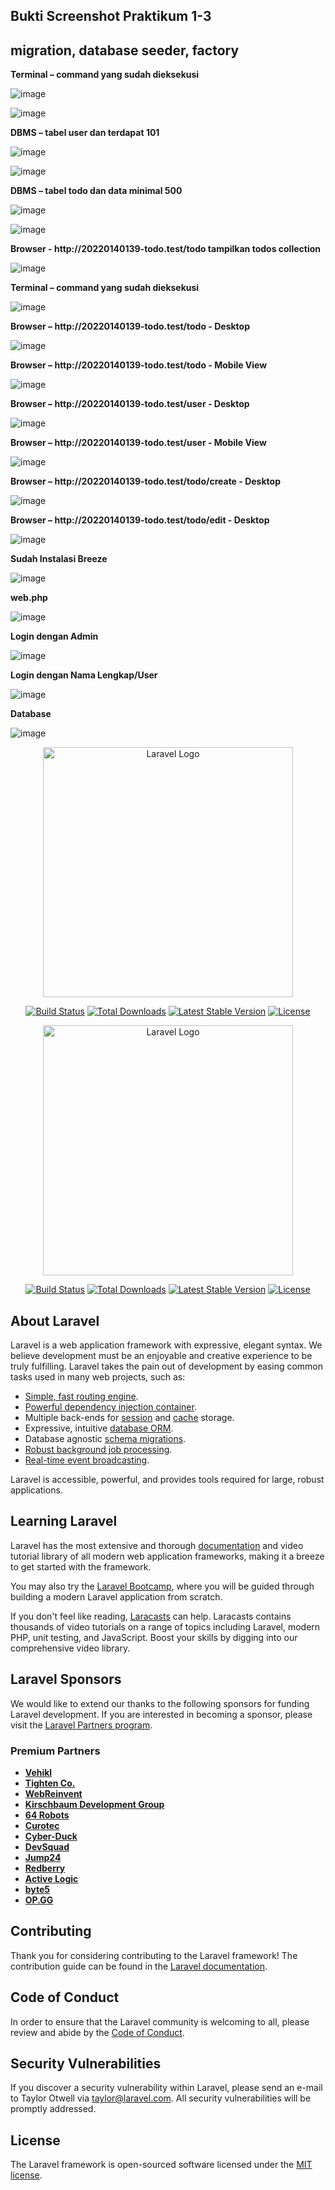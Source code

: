 <h2><strong>Bukti Screenshot Praktikum 1-3</strong></h2>

<h2><strong>migration, database seeder, factory</strong></h2>

<p><strong>Terminal – command yang sudah dieksekusi</strong></p>

![image](https://github.com/user-attachments/assets/94401d98-af96-4b3d-be54-75cfd1afde38)

![image](https://github.com/user-attachments/assets/4b6e0eeb-8064-4038-9ad7-37c78be6a571)

<p><strong>DBMS – tabel user dan terdapat 101</strong></p>

![image](https://github.com/user-attachments/assets/d6887b5f-d868-4047-8865-000f351c39ba)

![image](https://github.com/user-attachments/assets/e294eb31-31f4-4ecd-b0ab-eb057a381439)

<p><strong>DBMS – tabel todo dan data minimal 500 </strong></p>

![image](https://github.com/user-attachments/assets/651e68c5-5bef-4c06-98d4-6170d6bec24c)

![image](https://github.com/user-attachments/assets/70b1ab17-1f41-44f7-a01c-810ff0c9c2bc)

<p><strong>Browser - http://20220140139-todo.test/todo tampilkan todos collection</strong></p>

![image](https://github.com/user-attachments/assets/f6adf356-16c7-4e29-a343-8c4983f408ec)

<p><strong>Terminal – command yang sudah dieksekusi</strong></p>

![image](https://github.com/user-attachments/assets/f421eaab-1cb9-4cb7-bf85-c6b236a22d4a)

<p><strong>Browser – http://20220140139-todo.test/todo - Desktop</strong></p>

![image](https://github.com/user-attachments/assets/b25e4fc0-4c7f-4703-b5c9-ed869db4f8b0)

<p><strong>Browser – http://20220140139-todo.test/todo - Mobile View</strong></p>

![image](https://github.com/user-attachments/assets/7adc9466-5d3d-4307-a49f-f68459b6953c)

<p><strong>Browser – http://20220140139-todo.test/user - Desktop</strong></p>

![image](https://github.com/user-attachments/assets/be065655-c05e-4868-88d0-fcb54fe82680)

<p><strong>Browser – http://20220140139-todo.test/user - Mobile View</strong></p>

![image](https://github.com/user-attachments/assets/4ad42be9-96e8-437d-8e10-9fddf066e23a)

<p><strong>Browser – http://20220140139-todo.test/todo/create - Desktop</strong></p>

![image](https://github.com/user-attachments/assets/1f28004a-0a27-4d66-a2e2-95cf3bc29b85)

<p><strong>Browser – http://20220140139-todo.test/todo/edit - Desktop</strong></p>

![image](https://github.com/user-attachments/assets/eb420979-e093-49f5-a768-294bf912a395)

<p><strong>Sudah Instalasi Breeze</strong></p>

![image](https://github.com/user-attachments/assets/ee2df180-1937-4bb0-819b-3cc6aa8d1fcd)

<p><strong>web.php</strong></p>

![image](https://github.com/user-attachments/assets/06d60bb8-6de3-40b9-b713-d5c48af733ff)

<p><strong>Login dengan Admin</strong></p>

![image](https://github.com/user-attachments/assets/47c8c37a-18f8-4151-8687-d9ff1cfbac06)

<p><strong>Login dengan Nama Lengkap/User</strong></p>

![image](https://github.com/user-attachments/assets/f6526bb6-f399-40ee-bccd-0386be5ac2c8)

<p><strong>Database</strong></p>

![image](https://github.com/user-attachments/assets/fb6dee3c-3400-4d3b-a249-071d9ccdb496)

<p align="center"><a href="https://laravel.com" target="_blank"><img src="https://raw.githubusercontent.com/laravel/art/master/logo-lockup/5%20SVG/2%20CMYK/1%20Full%20Color/laravel-logolockup-cmyk-red.svg" width="400" alt="Laravel Logo"></a></p>

<p align="center">
<a href="https://github.com/laravel/framework/actions"><img src="https://github.com/laravel/framework/workflows/tests/badge.svg" alt="Build Status"></a>
<a href="https://packagist.org/packages/laravel/framework"><img src="https://img.shields.io/packagist/dt/laravel/framework" alt="Total Downloads"></a>
<a href="https://packagist.org/packages/laravel/framework"><img src="https://img.shields.io/packagist/v/laravel/framework" alt="Latest Stable Version"></a>
<a href="https://packagist.org/packages/laravel/framework"><img src="https://img.shields.io/packagist/l/laravel/framework" alt="License"></a>
</p>

<p align="center"><a href="https://laravel.com" target="_blank"><img src="https://raw.githubusercontent.com/laravel/art/master/logo-lockup/5%20SVG/2%20CMYK/1%20Full%20Color/laravel-logolockup-cmyk-red.svg" width="400" alt="Laravel Logo"></a></p>

<p align="center">
<a href="https://github.com/laravel/framework/actions"><img src="https://github.com/laravel/framework/workflows/tests/badge.svg" alt="Build Status"></a>
<a href="https://packagist.org/packages/laravel/framework"><img src="https://img.shields.io/packagist/dt/laravel/framework" alt="Total Downloads"></a>
<a href="https://packagist.org/packages/laravel/framework"><img src="https://img.shields.io/packagist/v/laravel/framework" alt="Latest Stable Version"></a>
<a href="https://packagist.org/packages/laravel/framework"><img src="https://img.shields.io/packagist/l/laravel/framework" alt="License"></a>
</p>

## About Laravel

Laravel is a web application framework with expressive, elegant syntax. We believe development must be an enjoyable and creative experience to be truly fulfilling. Laravel takes the pain out of development by easing common tasks used in many web projects, such as:

- [Simple, fast routing engine](https://laravel.com/docs/routing).
- [Powerful dependency injection container](https://laravel.com/docs/container).
- Multiple back-ends for [session](https://laravel.com/docs/session) and [cache](https://laravel.com/docs/cache) storage.
- Expressive, intuitive [database ORM](https://laravel.com/docs/eloquent).
- Database agnostic [schema migrations](https://laravel.com/docs/migrations).
- [Robust background job processing](https://laravel.com/docs/queues).
- [Real-time event broadcasting](https://laravel.com/docs/broadcasting).

Laravel is accessible, powerful, and provides tools required for large, robust applications.

## Learning Laravel

Laravel has the most extensive and thorough [documentation](https://laravel.com/docs) and video tutorial library of all modern web application frameworks, making it a breeze to get started with the framework.

You may also try the [Laravel Bootcamp](https://bootcamp.laravel.com), where you will be guided through building a modern Laravel application from scratch.

If you don't feel like reading, [Laracasts](https://laracasts.com) can help. Laracasts contains thousands of video tutorials on a range of topics including Laravel, modern PHP, unit testing, and JavaScript. Boost your skills by digging into our comprehensive video library.

## Laravel Sponsors

We would like to extend our thanks to the following sponsors for funding Laravel development. If you are interested in becoming a sponsor, please visit the [Laravel Partners program](https://partners.laravel.com).

### Premium Partners

- **[Vehikl](https://vehikl.com/)**
- **[Tighten Co.](https://tighten.co)**
- **[WebReinvent](https://webreinvent.com/)**
- **[Kirschbaum Development Group](https://kirschbaumdevelopment.com)**
- **[64 Robots](https://64robots.com)**
- **[Curotec](https://www.curotec.com/services/technologies/laravel/)**
- **[Cyber-Duck](https://cyber-duck.co.uk)**
- **[DevSquad](https://devsquad.com/hire-laravel-developers)**
- **[Jump24](https://jump24.co.uk)**
- **[Redberry](https://redberry.international/laravel/)**
- **[Active Logic](https://activelogic.com)**
- **[byte5](https://byte5.de)**
- **[OP.GG](https://op.gg)**

## Contributing

Thank you for considering contributing to the Laravel framework! The contribution guide can be found in the [Laravel documentation](https://laravel.com/docs/contributions).

## Code of Conduct

In order to ensure that the Laravel community is welcoming to all, please review and abide by the [Code of Conduct](https://laravel.com/docs/contributions#code-of-conduct).

## Security Vulnerabilities

If you discover a security vulnerability within Laravel, please send an e-mail to Taylor Otwell via [taylor@laravel.com](mailto:taylor@laravel.com). All security vulnerabilities will be promptly addressed.

## License

The Laravel framework is open-sourced software licensed under the [MIT license](https://opensource.org/licenses/MIT).
